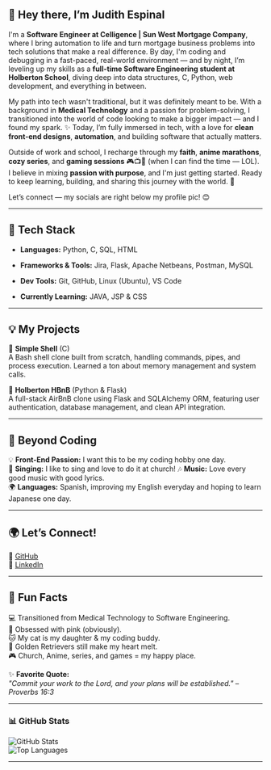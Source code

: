 ## 🎀 Hey there, I’m Judith Espinal

I'm a **Software Engineer at Celligence | Sun West Mortgage Company**, where I bring automation to life and turn mortgage business problems into tech solutions that make a real difference. By day, I'm coding and debugging in a fast-paced, real-world environment — and by night, I’m leveling up my skills as a **full-time Software Engineering student at Holberton School**, diving deep into data structures, C, Python, web development, and everything in between.

My path into tech wasn't traditional, but it was definitely meant to be. With a background in **Medical Technology** and a passion for problem-solving, I transitioned into the world of code looking to make a bigger impact — and I found my spark. ✨ Today, I’m fully immersed in tech, with a love for **clean front-end designs**, **automation**, and building software that actually matters.

Outside of work and school, I recharge through my **faith**, **anime marathons**, **cozy series**, and **gaming sessions** 🎮📺📖 (when I can find the time — LOL). I believe in mixing **passion with purpose**, and I'm just getting started. Ready to keep learning, building, and sharing this journey with the world. 💫

Let’s connect — my socials are right below my profile pic! 😊 

---

## 🔧 **Tech Stack**
- **Languages:** Python, C, SQL, HTML

- **Frameworks & Tools:** Jira, Flask, Apache Netbeans, Postman, MySQL

- **Dev Tools:** Git, GitHub, Linux (Ubuntu), VS Code 

- **Currently Learning:** JAVA, JSP & CSS

---

## 💡 **My Projects**
🚀 **Simple Shell** (C)  
A Bash shell clone built from scratch, handling commands, pipes, and process execution. Learned a ton about memory management and system calls.  

🏡 **Holberton HBnB** (Python & Flask)  
A full-stack AirBnB clone using Flask and SQLAlchemy ORM, featuring user authentication, database management, and clean API integration.

---

## 🎯 **Beyond Coding**
💡 **Front-End Passion:** I want this to be my coding hobby one day.  
🎤 **Singing:** I like to sing and love to do it at church!
🎶 **Music:** Love every good music with good lyrics.  
🌍 **Languages:** Spanish, improving my English everyday and hoping to learn Japanese one day. 

---

## 🌍 **Let’s Connect!**
📌 [GitHub](https://github.com/judiihh)  
📌 [LinkedIn](https://linkedin.com/in/judithespinal12)  

---

## 🎲 **Fun Facts**
💻 Transitioned from Medical Technology to Software Engineering.  
🎀 Obsessed with pink (obviously).  
🐱 My cat is my daughter & my coding buddy.  
🐶 Golden Retrievers still make my heart melt.  
🎮 Church, Anime, series, and games = my happy place.  

✨ **Favorite Quote:**  
_"Commit your work to the Lord, and your plans will be established." – Proverbs 16:3_  

---

### 📊 **GitHub Stats**
![GitHub Stats](https://github-readme-stats.vercel.app/api?username=judiihh&show_icons=true&theme=pink)  
![Top Languages](https://github-readme-stats.vercel.app/api/top-langs/?username=judiihh&layout=compact&theme=pink)

---

<!---This keeps it **fun, structured, and uniquely you!** 🎀 Let me know if you want any tweaks! 😃💖 --->  


<!---
judiihh/judiihh is a ✨ special ✨ repository because its `README.md` (this file) appears on your GitHub profile.
You can click the Preview link to take a look at your changes.
--->
